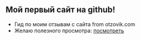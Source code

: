 ## Мой первый сайт на github!

- Гид по моим отзывам с сайта from otzovik.com
- Желаю полезного просмотра: [посмотреть](v1llage.github.io/reviews_tutorial/index.html)
